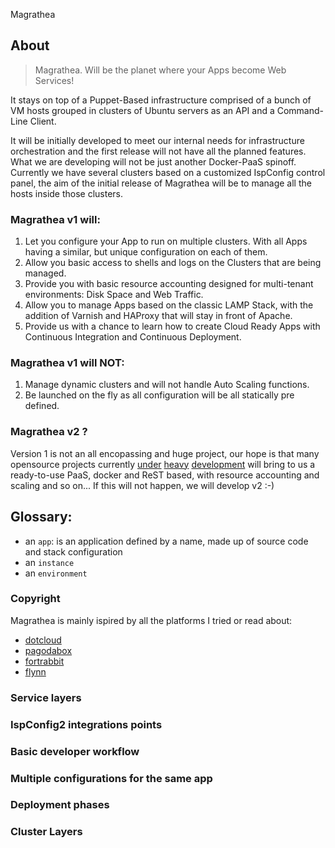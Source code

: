 Magrathea

## About
>Magrathea. Will be the planet where your Apps become Web Services!


It stays on top of a Puppet-Based infrastructure comprised of a bunch of VM hosts grouped in clusters of Ubuntu servers as an API and a Command-Line Client.

It will be initially developed to meet our internal needs for infrastructure orchestration and the first release will not have all the planned features. What we are developing will not be just another Docker-PaaS spinoff.
Currently we have several clusters based on a customized IspConfig control panel, the aim of the initial release of Magrathea will be to manage all the hosts inside those clusters.

### Magrathea v1 will:

1. Let you configure your App to run on multiple clusters. With all Apps having a similar, but unique configuration on each of them.
2. Allow you basic access to shells and logs on the Clusters that are being managed.
3. Provide you with basic resource accounting designed for multi-tenant environments: Disk Space and Web Traffic.
4. Allow you to manage Apps based on the classic LAMP Stack, with the addition of Varnish and HAProxy that will stay in front of Apache.
5. Provide us with a chance to learn how to create Cloud Ready Apps with Continuous Integration and Continuous Deployment.

### Magrathea v1 will NOT:

1. Manage dynamic clusters and will not handle Auto Scaling functions.
2. Be launched on the fly as all configuration will be all statically pre defined.

### Magrathea v2 ?

Version 1 is not an all encopassing and huge project, our hope is that many opensource projects currently [under](http://flynn.io) [heavy](http://reverbrain.com/cocaine/) [development](https://github.com/unbit/uwsgi.it) will bring to us a ready-to-use PaaS, docker and ReST based, with resource accounting and scaling and so on... If this will not happen, we will develop v2 :-)

## Glossary:

* an `app`: is an application defined by a name, made up of source code and stack configuration
* an `instance`
* an `environment`

### Copyright

Magrathea is mainly ispired by all the platforms I tried or read about:
 * [dotcloud](http://docs.dotcloud.com/firststeps/how-it-works/)
 * [pagodabox](http://help.pagodabox.com/customer/portal/articles/175475)
 * [fortrabbit](http://fortrabbit.com/docs/essentials/platform-overview)
 * [flynn](https://github.com/flynn/flynn-guide/blob/master/ARCHITECTURE.md)

### Service layers

### IspConfig2 integrations points

### Basic developer workflow

### Multiple configurations for the same app

### Deployment phases

### Cluster Layers



